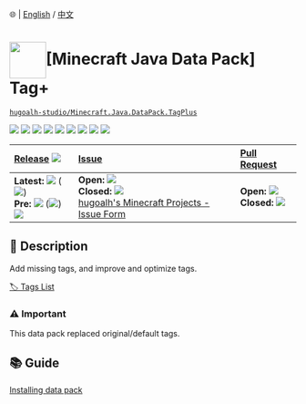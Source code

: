 🌐 | [English](./README.md) / [中文](./README-zh-TW.md)

# <img align="center" src="https://i.imgur.com/s4ms8Qv.png" height="64px" />\[Minecraft Java Data Pack\] Tag+

[`hugoalh-studio/Minecraft.Java.DataPack.TagPlus`](https://github.com/hugoalh-studio/Minecraft.Java.DataPack.TagPlus)

[![](https://img.shields.io/github/contributors/hugoalh-studio/Minecraft.Java.DataPack.TagPlus?style=flat-square&logo=github)](https://github.com/hugoalh-studio/Minecraft.Java.DataPack.TagPlus/graphs/contributors)
[![](https://img.shields.io/github/license/hugoalh-studio/Minecraft.Java.DataPack.TagPlus?style=flat-square&logo=github)](https://github.com/hugoalh-studio/Minecraft.Java.DataPack.TagPlus/blob/master/LICENSE.md)
![](https://img.shields.io/github/languages/count/hugoalh-studio/Minecraft.Java.DataPack.TagPlus?style=flat-square&logo=github)
![](https://img.shields.io/github/languages/top/hugoalh-studio/Minecraft.Java.DataPack.TagPlus?style=flat-square&logo=github)
![](https://img.shields.io/github/repo-size/hugoalh-studio/Minecraft.Java.DataPack.TagPlus?style=flat-square&logo=github)
![](https://img.shields.io/github/languages/code-size/hugoalh-studio/Minecraft.Java.DataPack.TagPlus?style=flat-square&logo=github)
![](https://img.shields.io/github/watchers/hugoalh-studio/Minecraft.Java.DataPack.TagPlus?style=flat-square&logo=github)
![](https://img.shields.io/github/stars/hugoalh-studio/Minecraft.Java.DataPack.TagPlus?style=flat-square&logo=github)
![](https://img.shields.io/github/forks/hugoalh-studio/Minecraft.Java.DataPack.TagPlus?style=flat-square&logo=github)

| **[Release](https://github.com/hugoalh-studio/Minecraft.Java.DataPack.TagPlus/releases)** ![](https://img.shields.io/github/downloads/hugoalh-studio/Minecraft.Java.DataPack.TagPlus/total?style=flat-square&color=000000&label=%20) | **[Issue](https://github.com/hugoalh-studio/Minecraft.Java.DataPack.TagPlus/issues?q=is%3Aissue)** | **[Pull Request](https://github.com/hugoalh-studio/Minecraft.Java.DataPack.TagPlus/pulls?q=is%3Apr)** |
|:----|:----|:----|
| **Latest:** ![](https://img.shields.io/github/release/hugoalh-studio/Minecraft.Java.DataPack.TagPlus?sort=semver&style=flat-square&color=000000&label=%20) (![](https://img.shields.io/github/release-date/hugoalh-studio/Minecraft.Java.DataPack.TagPlus?style=flat-square&color=000000&label=%20))<br />**Pre:** ![](https://img.shields.io/github/release/hugoalh-studio/Minecraft.Java.DataPack.TagPlus?include_prereleases&sort=semver&style=flat-square&color=000000&label=%20) (![](https://img.shields.io/github/release-date-pre/hugoalh-studio/Minecraft.Java.DataPack.TagPlus?style=flat-square&color=000000&label=%20))<br />[![](https://img.shields.io/static/v1?style=flat-square&logo=curseforge&label=curseforge&message=%20&color=orange)](https://www.curseforge.com/minecraft/customization/tagplus) | **Open:** ![](https://img.shields.io/github/issues-raw/hugoalh-studio/Minecraft.Java.DataPack.TagPlus?style=flat-square&color=000000&label=%20)<br />**Closed:** ![](https://img.shields.io/github/issues-closed-raw/hugoalh-studio/Minecraft.Java.DataPack.TagPlus?style=flat-square&color=000000&label=%20)<br />[hugoalh's Minecraft Projects - Issue Form](https://docs.google.com/forms/d/e/1FAIpQLSf7THj4zWMeT5vC4Hs3dx9nZLzUy0Tn7bS3unExHTw13g0ZuA/viewform?usp=sf_link) | **Open:** ![](https://img.shields.io/github/issues-pr-raw/hugoalh-studio/Minecraft.Java.DataPack.TagPlus?style=flat-square&color=000000&label=%20)<br />**Closed:** ![](https://img.shields.io/github/issues-pr-closed-raw/hugoalh-studio/Minecraft.Java.DataPack.TagPlus?style=flat-square&color=000000&label=%20) |

## 📜 Description

Add missing tags, and improve and optimize tags.

[🏷 Tags List](https://github.com/hugoalh-studio/Minecraft.Java.DataPack.TagPlus/wiki)

### ⚠ Important

This data pack replaced original/default tags.

## 📚 Guide

[Installing data pack](https://minecraft.gamepedia.com/Tutorials/Installing_a_data_pack)
